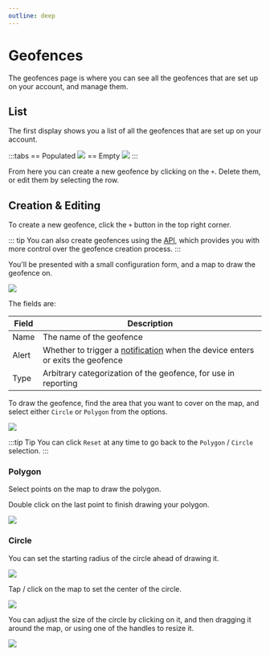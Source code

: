 ```yaml
---
outline: deep
---
```

# Geofences

The geofences page is where you can see all the geofences that are set up on your account, and manage them.

## List

The first display shows you a list of all the geofences that are set up on your account.

:::tabs
== Populated
![](https://upload.r2.lb.chasm.cloud/2025/10/imgur/qv96j1O.png)
== Empty
![](https://upload.r2.lb.chasm.cloud/2025/10/imgur/XZxL11e.png)
:::

From here you can create a new geofence by clicking on the `+`. Delete them, or edit them by selecting the row.

## Creation & Editing

To create a new geofence, click the `+` button in the top right corner.

::: tip
You can also create geofences using the [API](/apis/v1/post-users-id-geofences.html), which provides you with more control over the geofence creation process.
:::

You'll be presented with a small configuration form, and a map to draw the geofence on.

![](https://upload.r2.lb.chasm.cloud/2025/10/imgur/XqQSMLT.png)

The fields are:

| Field | Description |
| --- | --- |
| Name | The name of the geofence |
| Alert | Whether to trigger a [notification](/apps/cloud/account/notifications.html) when the device enters or exits the geofence |
| Type | Arbitrary categorization of the geofence, for use in reporting |

To draw the geofence, find the area that you want to cover on the map, and select either `Circle` or `Polygon` from the options.

![](https://upload.r2.lb.chasm.cloud/2025/10/imgur/lF2dzUO.png)

:::tip Tip
You can click `Reset` at any time to go back to the `Polygon` / `Circle` selection.
:::

### Polygon

Select points on the map to draw the polygon.

Double click on the last point to finish drawing your polygon.

![](https://upload.r2.lb.chasm.cloud/2025/10/imgur/uJDNFzz.png)

### Circle

You can set the starting radius of the circle ahead of drawing it.

![](https://upload.r2.lb.chasm.cloud/2025/10/imgur/Pf6bPhe.png)

Tap / click on the map to set the center of the circle.

![](https://upload.r2.lb.chasm.cloud/2025/10/imgur/baRQMzG.png)

You can adjust the size of the circle by clicking on it, and then dragging it around the map, or using one of the handles to resize it.

![](https://upload.r2.lb.chasm.cloud/2025/10/imgur/ZmU7RnV.png)
